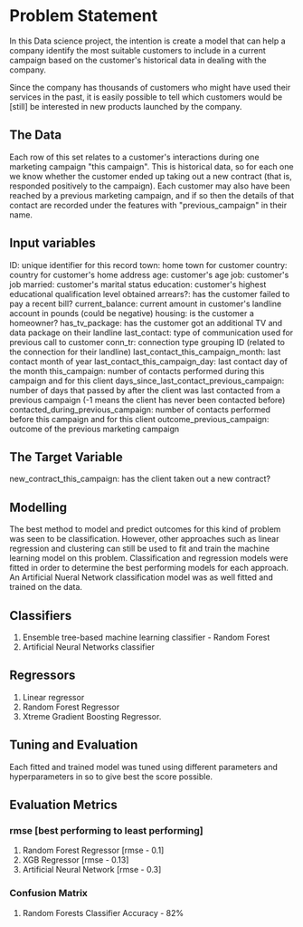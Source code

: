 # Problem Statement

In this Data science project, the intention is create a model that can help a company identify the most suitable customers to include in a current campaign based on the customer's historical data in dealing with the company.

Since the company has thousands of customers who might have used their services in the past, it is easily possible to tell which customers would be [still] be interested in new products launched by the company.

## The Data

Each row of this set relates to a customer's interactions during one marketing campaign "this campaign".
This is historical data, so for each one we know whether the customer ended up taking out a new contract
(that is, responded positively to the campaign). Each customer may also have been reached by a previous marketing campaign, and if so then the details of that contact are recorded under the features with "previous_campaign" in their name.

## Input variables

ID: unique identifier for this record
town: home town for customer
country: country for customer's home address
age: customer's age
job: customer's job
married: customer's marital status
education: customer's highest educational qualification level obtained
arrears?: has the customer failed to pay a recent bill?
current_balance: current amount in customer's landline account in pounds (could be negative)
housing: is the customer a homeowner?
has_tv_package: has the customer got an additional TV and data package on their landline
last_contact: type of communication used for previous call to customer
conn_tr: connection type grouping ID (related to the connection for their landline)
last_contact_this_campaign_month: last contact month of year
last_contact_this_campaign_day: last contact day of the month
this_campaign: number of contacts performed during this campaign and for this client
days_since_last_contact_previous_campaign: number of days that passed by after the client was last contacted from a previous campaign
(-1 means the client has never been contacted before)
contacted_during_previous_campaign: number of contacts performed before this campaign and for this client
outcome_previous_campaign: outcome of the previous marketing campaign

## The Target Variable
new_contract_this_campaign: has the client taken out a new contract?

## Modelling

The best method to model and predict outcomes for this kind of problem was seen to be classification. However, other approaches such as linear regression and clustering can still be used to fit and train the machine learning model on this problem.
Classification and regression models were fitted in order to determine the best performing models for each approach.
An Artificial Nueral Network classification model was as well fitted and trained on the data.

## Classifiers

1. Ensemble tree-based machine learning classifier - Random Forest
2. Artificial Neural Networks classifier

## Regressors

1. Linear regressor
2. Random Forest Regressor
3. Xtreme Gradient Boosting Regressor.

## Tuning and Evaluation

Each fitted and trained model was tuned using different parameters and hyperparameters in so to give best the score possible.

## Evaluation Metrics

### rmse [best performing to least performing]

1. Random Forest Regressor [rmse - 0.1]
2. XGB Regressor [rmse - 0.13]
3. Artificial Neural Network [rmse - 0.3]

### Confusion Matrix

1. Random Forests Classifier
Accuracy - 82%
